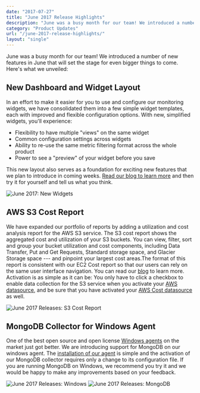 ```yaml
---
date: "2017-07-27"
title: "June 2017 Release Highlights"
description: "June was a busy month for our team! We introduced a number of new features in June that will set the stage for even bigger things to come."
category: "Product Updates"
url: "/june-2017-release-highlights/"
layout: "single"
---
```

June was a busy month for our team! We introduced a number of new features in June that will set the stage for even bigger things to come. Here's what we unveiled:

New Dashboard and Widget Layout
-------------------------------

In an effort to make it easier for you to use and configure our monitoring widgets, we have consolidated them into a few simple widget templates, each with improved and flexible configuration options. With new, simplified widgets, you'll experience:

-   Flexibility to have multiple "views" on the same widget
-   Common configuration settings across widgets
-   Ability to re-use the same metric filtering format across the whole product
-   Power to see a "preview" of your widget before you save

This new layout also serves as a foundation for exciting new features that we plan to introduce in coming weeks. [Read our blog to learn more](/monitoring-dashboard-widget-layouts) and then try it for yourself and tell us what you think.

![June 2017: New Widgets](/wp-content/uploads/2017/07/new-dashboards-1024x457.png)

AWS S3 Cost Report
------------------

We have expanded our portfolio of reports by adding a utilization and cost analysis report for the AWS S3 service. The S3 cost report shows the aggregated cost and utilization of your S3 buckets. You can view, filter, sort and group your bucket utilization and cost components, including Data Transfer, Put and Get Requests, Standard storage space, and Glacier Storage space --- and pinpoint your largest cost areas.The format of this report is consistent with our EC2 Cost report so that our users can rely on the same user interface navigation. You can read our [blog](/s3-cost-report) to learn more. Activation is as simple as it can be: You only have to click a checkbox to enable data collection for the S3 service when you activate your [AWS datasource](https://help.netuitive.com/Content/Integrations/aws.htm), and be sure that you have activated your [AWS Cost datasource](https://help.netuitive.com/Content/Integrations/aws_cost.htm) as well.

![June 2017 Releases: S3 Cost Report](/wp-content/uploads/2017/07/s3cost-1024x412.png)

MongoDB Collector for Windows Agent
-----------------------------------

One of the best open source and open license [Windows agents](https://github.com/Netuitive/netuitive-windows-agent) on the market just got better. We are introducing support for MongoDB on our windows agent. The [installation of our agent](https://help.netuitive.com/Content/Integrations/windows.htm) is simple and the activation of our MongoDB collector requires only a change to its configuration file. If you are running MongoDB on Windows, we recommend you try it and we would be happy to make any improvements based on your feedback.

![June 2017 Releases: Windows](/wp-content/uploads/2017/07/windows.png)   ![June 2017 Releases: MongoDB](/wp-content/uploads/2017/07/mongodb.png)
